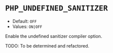 # `PHP_UNDEFINED_SANITIZER`

* Default: `OFF`
* Values: `ON|OFF`

Enable the undefined sanitizer compiler option.

TODO: To be determined and refactored.
